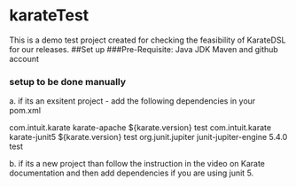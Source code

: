 # karateTest
This is a demo test project created for checking the feasibility of KarateDSL for our releases.
##Set up
###Pre-Requisite:
 Java JDK 
 Maven
 and github account
 
 ### setup to be done manually
 a. if its an exsitent project - add the following dependencies in your pom.xml
 
 <dependencies>
         <dependency>
             <groupId>com.intuit.karate</groupId>
             <artifactId>karate-apache</artifactId>
             <version>${karate.version}</version>
             <scope>test</scope>
         </dependency>            
         <dependency>
             <groupId>com.intuit.karate</groupId>
             <artifactId>karate-junit5</artifactId>
             <version>${karate.version}</version>
             <scope>test</scope>
         </dependency>
         <dependency>
             <groupId>org.junit.jupiter</groupId>
             <artifactId>junit-jupiter-engine</artifactId>
             <version>5.4.0</version>
             <scope>test</scope>
         </dependency>      
  </dependencies>  
        
 b. if its a new project than follow the instruction in the video on Karate documentation and then add dependencies if you are using junit 5.
 
